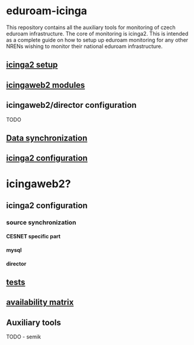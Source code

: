 # eduroam-icinga
This repository contains all the auxiliary tools for monitoring of czech eduroam infrastructure.
The core of monitoring is icinga2. This is intended as a complete guide on how to setup up eduroam monitoring for any other NRENs wishing to 
monitor their national eduroam infrastructure.

## [icinga2 setup](https://github.com/CESNET/eduroam-icinga/blob/master/doc/icinga2_setup.md)

## [icingaweb2 modules](https://github.com/CESNET/eduroam-icinga/blob/master/doc/icingaweb2_modules.md)

## icingaweb2/director configuration

TODO

## [Data synchronization](https://github.com/CESNET/eduroam-icinga/blob/master/doc/data_sync.md)

## [icinga2 configuration](https://github.com/CESNET/eduroam-icinga/blob/master/doc/icinga2_config.md)

# icingaweb2?

## icinga2 configuration

### source synchronization

#### CESNET specific part

#### mysql

#### director


## [tests](https://github.com/CESNET/eduroam-icinga/blob/master/doc/tests.md)

## [availability matrix](https://github.com/CESNET/eduroam-icinga/blob/master/doc/matrix.md)


## Auxiliary tools
TODO - semik
